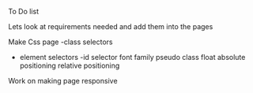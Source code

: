 To Do list

Lets look at requirements needed and add them into the pages



Make Css page
-class selectors
- element selectors
-id selector
font family
pseudo class
float
absolute positioning
relative positioning

Work on making page responsive
